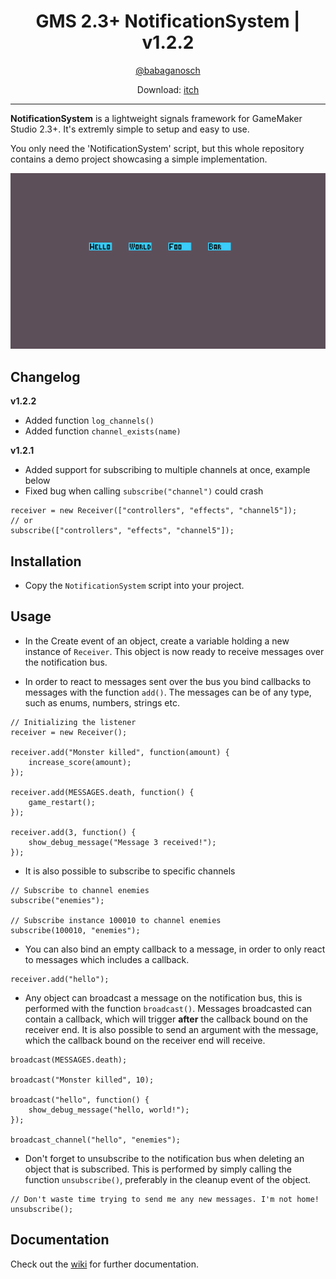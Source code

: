 <h1 align="center">GMS 2.3+ NotificationSystem | v1.2.2</h1>
<p align="center"><a href="https://twitter.com/Babaganosch">@babaganosch</a></p>
<p align="center">Download: <a href="https://babaganosch.itch.io/notificationsystem">itch</a></p>

---

**NotificationSystem** is a lightweight signals framework for GameMaker Studio 2.3+. It's extremly simple to setup and easy to use.

You only need the 'NotificationSystem' script, but this whole repository contains a demo project showcasing a simple implementation.

<p align="center">
  <img src="https://raw.githubusercontent.com/babaganosch/open_storage/master/notifications.gif">
</p>

## Changelog

**v1.2.2**
* Added function `log_channels()`
* Added function `channel_exists(name)`

**v1.2.1**
* Added support for subscribing to multiple channels at once, example below
* Fixed bug when calling `subscribe("channel")` could crash
```gml
receiver = new Receiver(["controllers", "effects", "channel5"]);
// or
subscribe(["controllers", "effects", "channel5"]);
```

## Installation

* Copy the `NotificationSystem` script into your project.

## Usage

* In the Create event of an object, create a variable holding a new instance of `Receiver`. This object is now ready to receive messages over the notification bus.

* In order to react to messages sent over the bus you bind callbacks to messages with the function `add()`. The messages can be of any type, such as enums, numbers, strings etc.

```gml
// Initializing the listener
receiver = new Receiver();

receiver.add("Monster killed", function(amount) {
    increase_score(amount);
});

receiver.add(MESSAGES.death, function() {
    game_restart();
});

receiver.add(3, function() {
    show_debug_message("Message 3 received!");
});
```

* It is also possible to subscribe to specific channels
```gml
// Subscribe to channel enemies
subscribe("enemies");

// Subscribe instance 100010 to channel enemies
subscribe(100010, "enemies");
```

* You can also bind an empty callback to a message, in order to only react to messages which includes a callback.

```gml
receiver.add("hello");
```

* Any object can broadcast a message on the notification bus, this is performed with the function `broadcast()`. Messages broadcasted can contain a callback, which will trigger **after** the callback bound on the receiver end. It is also possible to send an argument with the message, which the callback bound on the receiver end will receive.

```gml
broadcast(MESSAGES.death);

broadcast("Monster killed", 10);

broadcast("hello", function() {
    show_debug_message("hello, world!");
});

broadcast_channel("hello", "enemies");
```

* Don't forget to unsubscribe to the notification bus when deleting an object that is subscribed. This is performed by simply calling the function `unsubscribe()`, preferably in the cleanup event of the object.

```gml
// Don't waste time trying to send me any new messages. I'm not home!
unsubscribe();
```

## Documentation

Check out the [wiki](https://github.com/babaganosch/NotificationSystem/wiki) for further documentation.
